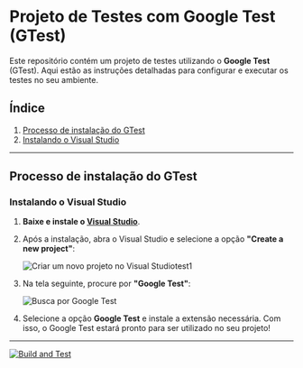 # Projeto de Testes com Google Test (GTest)

Este repositório contém um projeto de testes utilizando o **Google Test** (GTest). Aqui estão as instruções detalhadas para configurar e executar os testes no seu ambiente.

## Índice

1. [Processo de instalação do GTest](#processo-de-instalação-do-gtest)
2. [Instalando o Visual Studio](#instalando-o-visual-studio)

---

## Processo de instalação do GTest

### Instalando o Visual Studio

1. **Baixe e instale o [Visual Studio](https://visualstudio.microsoft.com/pt-br/downloads/)**.

2. Após a instalação, abra o Visual Studio e selecione a opção **"Create a new project"**:
   
   ![Criar um novo projeto no Visual Studio![test1](https://github.com/user-attachments/assets/a1c687a8-d9c2-42bf-88ac-1702f8623626)]()

3. Na tela seguinte, procure por **"Google Test"**:

   ![Busca por Google Test](![gtest](https://github.com/user-attachments/assets/d1275c94-26db-42eb-bed3-a46178910207))

4. Selecione a opção **Google Test** e instale a extensão necessária. Com isso, o Google Test estará pronto para ser utilizado no seu projeto!

---

[![Build and Test](https://github.com/GuilhermeMunizReis/Seminario-GTest/actions/workflows/ci.yml/badge.svg)](https://github.com/GuilhermeMunizReis/Seminario-GTest/actions/workflows/ci.yml)
